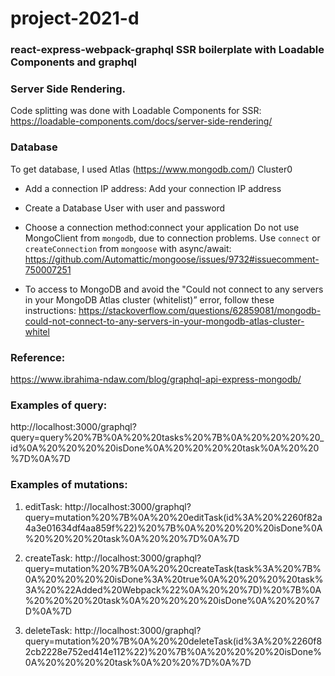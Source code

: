 # project-2021-d
### react-express-webpack-graphql SSR boilerplate with Loadable Components and graphql

### Server Side Rendering.

Code splitting was done with Loadable Components for SSR: https://loadable-components.com/docs/server-side-rendering/

### Database
To get database, I used Atlas (https://www.mongodb.com/)
Cluster0
- Add a connection IP address: Add your connection IP address

- Create a Database User with user and password

- Choose a connection method:connect your application
Do not use MongoClient from `mongodb`, due to connection problems. Use `connect` or `createConnection` from `mongoose` with async/await: https://github.com/Automattic/mongoose/issues/9732#issuecomment-750007251

- To access to MongoDB and avoid the "Could not connect to any servers in your MongoDB Atlas cluster (whitelist)” error, follow these instructions:
https://stackoverflow.com/questions/62859081/mongodb-could-not-connect-to-any-servers-in-your-mongodb-atlas-cluster-whitel

### Reference: 
https://www.ibrahima-ndaw.com/blog/graphql-api-express-mongodb/

### Examples of query: 
http://localhost:3000/graphql?query=query%20%7B%0A%20%20tasks%20%7B%0A%20%20%20%20_id%0A%20%20%20%20isDone%0A%20%20%20%20task%0A%20%20%7D%0A%7D

### Examples of mutations:
1. editTask: http://localhost:3000/graphql?query=mutation%20%7B%0A%20%20editTask(id%3A%20%2260f82a4a3e01634df4aa859f%22)%20%7B%0A%20%20%20%20isDone%0A%20%20%20%20task%0A%20%20%7D%0A%7D

2. createTask: http://localhost:3000/graphql?query=mutation%20%7B%0A%20%20createTask(task%3A%20%7B%0A%20%20%20%20isDone%3A%20true%0A%20%20%20%20task%3A%20%22Added%20Webpack%22%0A%20%20%7D)%20%7B%0A%20%20%20%20task%0A%20%20%20%20isDone%0A%20%20%7D%0A%7D

3. deleteTask: http://localhost:3000/graphql?query=mutation%20%7B%0A%20%20deleteTask(id%3A%20%2260f82cb2228e752ed414e112%22)%20%7B%0A%20%20%20%20isDone%0A%20%20%20%20task%0A%20%20%7D%0A%7D